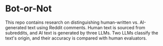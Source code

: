# Bot-or-Not
This repo contains research on distinguishing human-written vs. AI-generated text using Reddit comments. Human text is sourced from subreddits, and AI text is generated by three LLMs. Two LLMs classify the text's origin, and their accuracy is compared with human evaluators.
